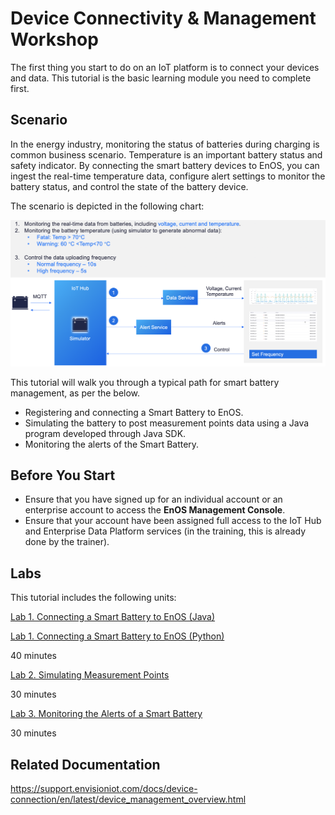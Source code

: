 # Device Connectivity & Management Workshop

The first thing you start to do on an IoT platform is to connect your devices and data. This tutorial is the basic learning module you need to complete first.

## Scenario

In the energy industry, monitoring the status of batteries during charging is common business scenario. Temperature is an important battery status and safety indicator. By connecting the smart battery devices to EnOS, you can ingest the real-time temperature data, configure alert settings to monitor the battery status, and control the state of the battery device.

The scenario is depicted in the following chart:

![](media/scenario2.png)

This tutorial will walk you through a typical path for smart battery management, as per the below.

- Registering and connecting a Smart Battery to EnOS.
- Simulating the battery to post measurement points data using a Java program developed through Java SDK.
- Monitoring the alerts of the Smart Battery.

## Before You Start

- Ensure that you have signed up for an individual account or an enterprise account to access the **EnOS Management Console**.
- Ensure that your account have been assigned full access to the IoT Hub and Enterprise Data Platform services (in the training, this is already done by the trainer).

## Labs

This tutorial includes the following units:

[Lab 1. Connecting a Smart Battery to EnOS (Java)](302-1_connecting_device_to_EnOS_cloud.md)

[Lab 1. Connecting a Smart Battery to EnOS (Python)](302-1_connecting_device_to_EnOS_cloud_python.md)

40 minutes

[Lab 2. Simulating Measurement Points](302-2_simulating_measure_points.md)

30 minutes

[Lab 3. Monitoring the Alerts of a Smart Battery](302-3_monitoring_alerts_of_device.md)

30 minutes

## Related Documentation

https://support.envisioniot.com/docs/device-connection/en/latest/device_management_overview.html
